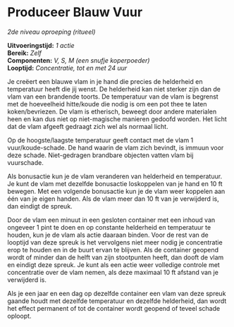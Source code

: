 # Produceer Blauw Vuur

_2de niveau_
_oproeping_
_(ritueel)_

**Uitvoeringstijd:**
_1 actie_  
**Bereik:**
_Zelf_  
**Componenten:**
_V, S, M (een snufje koperpoeder)_  
**Looptijd:**
_Concentratie, tot en met 24 uur_

Je creëert een blauwe vlam in je hand die precies de helderheid en temperatuur heeft die jij wenst.
De helderheid kan niet sterker zijn dan de vlam van een brandende toorts.
De temperatuur van de vlam is begrenst met de hoeveelheid hitte/koude die nodig is om een pot thee te laten koken/bevriezen.
De vlam is etherisch, beweegt door andere materialen heen en kan dus niet op niet-magische manieren gedoofd worden.
Het licht dat de vlam afgeeft gedraagt zich wel als normaal licht.

Op de hoogste/laagste temperatuur geeft contact met de vlam 1 vuur/koude-schade.
De hand waarin de vlam zich bevindt, is immuun voor deze schade.
Niet-gedragen brandbare objecten vatten vlam bij vuurschade.

Als bonusactie kun je de vlam veranderen van helderheid en temperatuur.
Je kunt de vlam met dezelfde bonusactie loskoppelen van je hand en 10 ft bewegen.
Met een volgende bonusactie kun je de vlam weer koppelen aan één van je eigen handen.
Als de vlam meer dan 10 ft van je verwijderd is, dan eindigt de spreuk.

Door de vlam een minuut in een gesloten container met een inhoud van ongeveer 1 pint te doen en op constante helderheid en temperatuur te houden, kun je de vlam als actie daaraan binden.
Voor de rest van de looptijd van deze spreuk is het vervolgens niet meer nodig je concentratie erop te houden en in de buurt ervan te blijven.
Als de container geopend wordt of minder dan de helft van zijn stootpunten heeft, dan dooft de vlam en eindigt deze spreuk.
Je kunt als een actie weer volledige controle met concentratie over de vlam nemen, als deze maximaal 10 ft afstand van je verwijderd is.

Als je een jaar en een dag op dezelfde container een vlam van deze spreuk gaande houdt met dezelfde temperatuur en dezelfde helderheid, dan wordt het effect permanent of tot de container wordt geopend of teveel schade oploopt.
